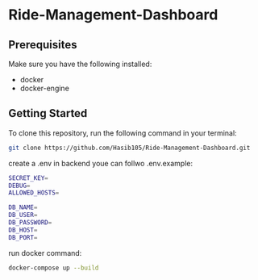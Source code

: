 # Ride-Management-Dashboard


## Prerequisites

Make sure you have the following installed:

- docker
- docker-engine

## Getting Started

To clone this repository, run the following command in your terminal:
```bash
git clone https://github.com/Hasib105/Ride-Management-Dashboard.git
```

create a .env in backend youe can follwo .env.example:
```bash
SECRET_KEY=
DEBUG=
ALLOWED_HOSTS=

DB_NAME=
DB_USER=
DB_PASSWORD=
DB_HOST=
DB_PORT=
```

run docker command:
```bash
docker-compose up --build
```
